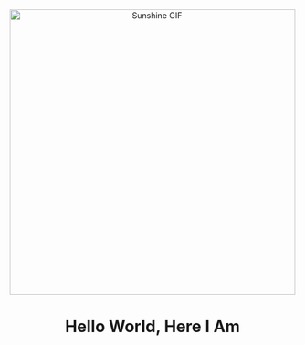 <div align="center">
  <img src="https://pa1.aminoapps.com/6401/d485c5a6f77eef1d7cfc6cac89ebe75a25d952ba_00.gif" alt="Sunshine GIF" width="500">
  <h1>Hello World, Here I Am</h1>
</div>
